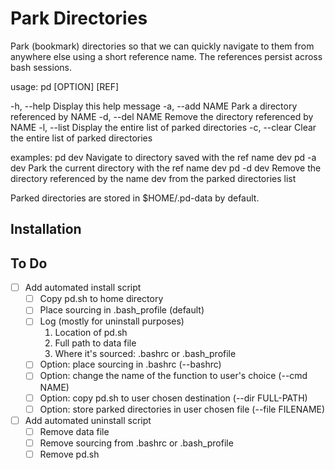 # Park Directories
Park (bookmark) directories so that we can quickly navigate
to them from anywhere else using a short reference name.
The references persist across bash sessions.

usage: pd [OPTION] [REF]

-h, --help      Display this help message
-a, --add NAME  Park a directory referenced by NAME
-d, --del NAME  Remove the directory referenced by NAME
-l, --list      Display the entire list of parked directories
-c, --clear     Clear the entire list of parked directories

examples:
    pd dev      Navigate to directory saved with the ref name dev
    pd -a dev   Park the current directory with the ref name dev
    pd -d dev   Remove the directory referenced by the name dev from
                the parked directories list

Parked directories are stored in $HOME/.pd-data by default.

## Installation

## To Do
- [ ] Add automated install script  
    - [ ] Copy pd.sh to home directory  
    - [ ] Place sourcing in .bash_profile (default)  
    - [ ] Log (mostly for uninstall purposes)
        1. Location of pd.sh
        2. Full path to data file
        3. Where it's sourced: .bashrc or .bash_profile
    - [ ] Option: place sourcing in .bashrc (--bashrc)  
    - [ ] Option: change the name of the function to user's choice (--cmd NAME)  
    - [ ] Option: copy pd.sh to user chosen destination (--dir FULL-PATH)  
    - [ ] Option: store parked directories in user chosen file (--file FILENAME)  
- [ ] Add automated uninstall script  
  - [ ] Remove data file
  - [ ] Remove sourcing from .bashrc or .bash_profile
  - [ ] Remove pd.sh
